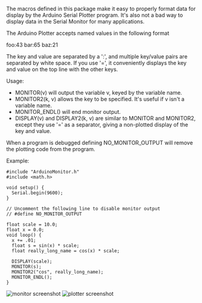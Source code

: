 The macros defined in this package make it easy to properly format
data for display by the Arduino Serial Plotter program.  It's also not a bad
way to display data in the Serial Monitor for many applications.

The Arduino Plotter accepts named values in the following format

foo:43 bar:65 baz:21

The key and value are separated by a ':', and multiple key/value pairs
are separated by white space.  If you use '=', it conveniently displays
the key and value on the top line with the other keys.

Usage:

- MONITOR(v) will output the variable v, keyed by the variable name.
- MONITOR2(k, v) allows the key to be specified.  It's useful if v isn't
  a variable name.
- MONITOR\_ENDL() will end monitor output.
- DISPLAY(v) and DISPLAY2(k, v) are similar to MONITOR and MONITOR2,
  except they use '=' as a separator, giving a non-plotted display of
  the key and value.

When a program is debugged defining NO\_MONITOR\_OUTPUT will remove the
plotting code from the program.

Example:

    #include "ArduinoMonitor.h"
    #include <math.h>

    void setup() {
      Serial.begin(9600);
    }

    // Uncomment the following line to disable monitor output
    // #define NO_MONITOR_OUTPUT

    float scale = 10.0;
    float x = 0.0;
    void loop() {
      x += .01;
      float s = sin(x) * scale;
      float really_long_name = cos(x) * scale;

      DISPLAY(scale);
      MONITOR(s);
      MONITOR2("cos", really_long_name);
      MONITOR_ENDL();
    }

![monitor screenshot]("monitor-screenshot.png")
![plotter screenshot]("plotter-screenshot.png")
